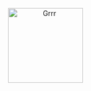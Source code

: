 <p align="center">
<img width="150" src="https://64.media.tumblr.com/55ea788bd7985c7c6c7a4f74587f3004/6eedb839dae60e41-fd/s100x200/5261c767c7455b2d94b31b706d71ad4782b3f7c3.gifv" alt="Grrr">
</p>
